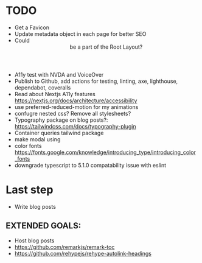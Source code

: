# TODO

- Get a Favicon
- Update metadata object in each page for better SEO
- Could <Header> be a part of the Root Layout?
- A11y test with NVDA and VoiceOver
- Publish to Github, add actions for testing, linting, axe, lighthouse, dependabot, coveralls
- Read about Nextjs A11y features https://nextjs.org/docs/architecture/accessibility
- use preferred-reduced-motion for my animations
- confugre nested css? Remove all stylesheets?
- Typography package on blog posts?: https://tailwindcss.com/docs/typography-plugin
- Container queries tailwind package
- make modal using <dialog>?
- color fonts https://fonts.google.com/knowledge/introducing_type/introducing_color_fonts
- downgrade typescript to 5.1.0 compatability issue with eslint

# Last step

- Write blog posts

## EXTENDED GOALS:

- Host blog posts
- https://github.com/remarkjs/remark-toc
- https://github.com/rehypejs/rehype-autolink-headings
